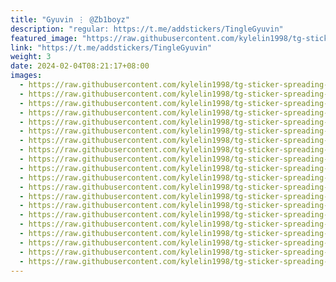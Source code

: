 ```yaml
---
title: "Gyuvin ⋮ @Zb1boyz"
description: "regular: https://t.me/addstickers/TingleGyuvin"
featured_image: "https://raw.githubusercontent.com/kylelin1998/tg-sticker-spreading-worldwide-images/main/img/3c8c30b8-c02d-4155-88c0-4424294e01d1.jpg"
link: "https://t.me/addstickers/TingleGyuvin"
weight: 3
date: 2024-02-04T08:21:17+08:00
images:
  - https://raw.githubusercontent.com/kylelin1998/tg-sticker-spreading-worldwide-images/main/img/3c8c30b8-c02d-4155-88c0-4424294e01d1.jpg
  - https://raw.githubusercontent.com/kylelin1998/tg-sticker-spreading-worldwide-images/main/img/62f074b4-cf58-470f-acc5-e175bcd6bf09.jpg
  - https://raw.githubusercontent.com/kylelin1998/tg-sticker-spreading-worldwide-images/main/img/5197cf4f-a392-4371-b575-56d8123d5e25.jpg
  - https://raw.githubusercontent.com/kylelin1998/tg-sticker-spreading-worldwide-images/main/img/49f3606b-bdfa-4850-b0c9-82e539a0fb67.jpg
  - https://raw.githubusercontent.com/kylelin1998/tg-sticker-spreading-worldwide-images/main/img/bb7ba803-51af-48da-9f29-8f2fc45db0eb.jpg
  - https://raw.githubusercontent.com/kylelin1998/tg-sticker-spreading-worldwide-images/main/img/2d62a896-0c21-404b-9151-fbe851c2c0f4.jpg
  - https://raw.githubusercontent.com/kylelin1998/tg-sticker-spreading-worldwide-images/main/img/21af56a2-a572-4e4a-9a14-b4c85097a647.jpg
  - https://raw.githubusercontent.com/kylelin1998/tg-sticker-spreading-worldwide-images/main/img/fe6a0abb-593e-453d-bc7e-8e9aa3e8bf08.jpg
  - https://raw.githubusercontent.com/kylelin1998/tg-sticker-spreading-worldwide-images/main/img/5febfacf-e5a0-445e-98c9-e25fdf45f1bb.jpg
  - https://raw.githubusercontent.com/kylelin1998/tg-sticker-spreading-worldwide-images/main/img/6f10289f-435d-448b-8425-5a8326882071.jpg
  - https://raw.githubusercontent.com/kylelin1998/tg-sticker-spreading-worldwide-images/main/img/f504ba66-b565-4033-99fe-fa17c1afa005.jpg
  - https://raw.githubusercontent.com/kylelin1998/tg-sticker-spreading-worldwide-images/main/img/78a7d12e-0d07-4ac7-b48b-5df46aaa2e2c.jpg
  - https://raw.githubusercontent.com/kylelin1998/tg-sticker-spreading-worldwide-images/main/img/3c6485f2-bb6b-4e86-aa48-b096b1cb2654.jpg
  - https://raw.githubusercontent.com/kylelin1998/tg-sticker-spreading-worldwide-images/main/img/82b4837d-ac87-43c5-a174-7db001137039.jpg
  - https://raw.githubusercontent.com/kylelin1998/tg-sticker-spreading-worldwide-images/main/img/e097c08c-a08d-497f-929b-91c8a8e19e26.jpg
  - https://raw.githubusercontent.com/kylelin1998/tg-sticker-spreading-worldwide-images/main/img/af430571-9de0-4f55-a4c4-28a61cd55427.jpg
  - https://raw.githubusercontent.com/kylelin1998/tg-sticker-spreading-worldwide-images/main/img/6a4ef4e0-f43d-47e3-8ace-f2097d2d067f.jpg
  - https://raw.githubusercontent.com/kylelin1998/tg-sticker-spreading-worldwide-images/main/img/d16c4a2d-eeaa-40bf-b408-dd1e70dda53c.jpg
  - https://raw.githubusercontent.com/kylelin1998/tg-sticker-spreading-worldwide-images/main/img/d874c91a-3a1c-4a6d-a443-35a8bdfcf05e.jpg
  - https://raw.githubusercontent.com/kylelin1998/tg-sticker-spreading-worldwide-images/main/img/7ef008e4-cacf-4239-ac64-8e1d188aca33.jpg
---
```

